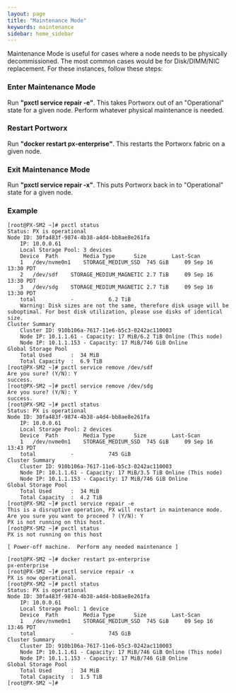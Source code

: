 ```yaml
---
layout: page
title: "Maintenance Mode"
keywords: maintenance
sidebar: home_sidebar
---
```


Maintenance Mode is useful for cases where a node needs to be physically decommissioned.
The most common cases would be for Disk/DIMM/NIC replacement.
For these instances, follow these steps:

### Enter Maintenance Mode 
Run **"pxctl service repair -e"**.
This takes Portworx out of an "Operational" state for a given node.  Perform whatever physical maintenance is needed.

### Restart Portworx
Run **"docker restart px-enterprise"**.
This restarts the Portworx fabric on a given node.

### Exit Maintenance Mode
Run **"pxctl service repair -x"**.
This puts Portworx back in to "Operational" state for a given node.

### Example

```
[root@PX-SM2 ~]# pxctl status
Status: PX is operational
Node ID: 30fa483f-9874-4b38-a4d4-bb8ae8e261fa
	IP: 10.0.0.61
 	Local Storage Pool: 3 devices
	Device	Path		Media Type		Size		Last-Scan
	1	/dev/nvme0n1	STORAGE_MEDIUM_SSD	745 GiB		09 Sep 16 13:30 PDT
	2	/dev/sdf	STORAGE_MEDIUM_MAGNETIC	2.7 TiB		09 Sep 16 13:30 PDT
	3	/dev/sdg	STORAGE_MEDIUM_MAGNETIC	2.7 TiB		09 Sep 16 13:30 PDT
	total			-			6.2 TiB
	Warning: Disk sizes are not the same, therefore disk usage will be suboptimal. For best disk utilization, please use disks of identical size.
Cluster Summary
	Cluster ID: 910b106a-7617-11e6-b5c3-0242ac110003
	Node IP: 10.1.1.61 - Capacity: 17 MiB/6.2 TiB Online (This node)
	Node IP: 10.1.1.153 - Capacity: 17 MiB/746 GiB Online
Global Storage Pool
	Total Used    	:  34 MiB
	Total Capacity	:  6.9 TiB
[root@PX-SM2 ~]# pxctl service remove /dev/sdf
Are you sure? (Y/N): Y
success.
[root@PX-SM2 ~]# pxctl service remove /dev/sdg
Are you sure? (Y/N): Y
success.
[root@PX-SM2 ~]# pxctl status
Status: PX is operational
Node ID: 30fa483f-9874-4b38-a4d4-bb8ae8e261fa
	IP: 10.0.0.61
 	Local Storage Pool: 2 devices
	Device	Path		Media Type		Size		Last-Scan
	1	/dev/nvme0n1	STORAGE_MEDIUM_SSD	745 GiB		09 Sep 16 13:43 PDT
	total			-			745 GiB
Cluster Summary
	Cluster ID: 910b106a-7617-11e6-b5c3-0242ac110003
	Node IP: 10.1.1.61 - Capacity: 17 MiB/3.5 TiB Online (This node)
	Node IP: 10.1.1.153 - Capacity: 17 MiB/746 GiB Online
Global Storage Pool
	Total Used    	:  34 MiB
	Total Capacity	:  4.2 TiB
[root@PX-SM2 ~]# pxctl service repair -e
This is a disruptive operation, PX will restart in maintenance mode.
Are you sure you want to proceed ? (Y/N): Y
PX is not running on this host.
[root@PX-SM2 ~]# pxctl status
PX is not running on this host

[ Power-off machine.  Perform any needed maintenance ]

[root@PX-SM2 ~]# docker restart px-enterprise
px-enterprise
[root@PX-SM2 ~]# pxctl service repair -x
PX is now operational.
[root@PX-SM2 ~]# pxctl status
Status: PX is operational
Node ID: 30fa483f-9874-4b38-a4d4-bb8ae8e261fa
	IP: 10.0.0.61
 	Local Storage Pool: 1 device
	Device	Path		Media Type		Size		Last-Scan
	1	/dev/nvme0n1	STORAGE_MEDIUM_SSD	745 GiB		09 Sep 16 13:46 PDT
	total			-			745 GiB
Cluster Summary
	Cluster ID: 910b106a-7617-11e6-b5c3-0242ac110003
	Node IP: 10.1.1.61 - Capacity: 17 MiB/746 GiB Online (This node)
	Node IP: 10.1.1.153 - Capacity: 17 MiB/746 GiB Online
Global Storage Pool
	Total Used    	:  34 MiB
	Total Capacity	:  1.5 TiB
[root@PX-SM2 ~]#
```
